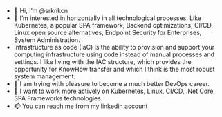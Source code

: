 - 👋 Hi, I’m @srknkcn
- 👀 I’m interested in horizontally in all technological processes. Like Kubernetes, a popular SPA framework, Backend optimizations, CI/CD, Linux open source alternatives, Endpoint Security for Enterprises, System Administration.
- Infrastructure as code (IaC) is the ability to provision and support your computing infrastructure using code instead of manual processes and settings. I like living with the IAC structure, which provides the opportunity for KnowHow transfer and which I think is the most robust system management.
- 🌱 I am trying with pleasure to become a much better DevOps career.
- 💞️ I want to work more actively on Kubernetes, Linux, CI/CD, .Net Core, SPA Frameworks technologies.
- 📫 You can reach me from my linkedin account

<!---
srknkcn/srknkcn is a ✨ special ✨ repository because its `README.md` (this file) appears on your GitHub profile.
You can click the Preview link to take a look at your changes.
--->
